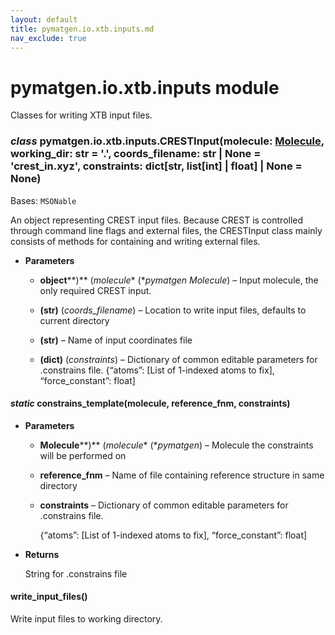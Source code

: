 ```yaml
---
layout: default
title: pymatgen.io.xtb.inputs.md
nav_exclude: true
---
```


# pymatgen.io.xtb.inputs module

Classes for writing XTB input files.


### _class_ pymatgen.io.xtb.inputs.CRESTInput(molecule: [Molecule](pymatgen.core.structure.md#pymatgen.core.structure.Molecule), working_dir: str = '.', coords_filename: str | None = 'crest_in.xyz', constraints: dict[str, list[int] | float] | None = None)
Bases: `MSONable`

An object representing  CREST input files.
Because CREST is controlled through command line flags and external
files, the CRESTInput class mainly consists of methods for containing
and writing external files.


* **Parameters**


    * **object****)** (*molecule** (**pymatgen Molecule*) – Input molecule, the only required CREST input.


    * **(****str****)** (*coords_filename*) – Location to write input files, defaults to current directory


    * **(****str****)** – Name of input coordinates file


    * **(****dict****)** (*constraints*) – Dictionary of common editable parameters for .constrains file.
    {“atoms”: [List of 1-indexed atoms to fix], “force_constant”:
    float]



#### _static_ constrains_template(molecule, reference_fnm, constraints)

* **Parameters**


    * **Molecule****)** (*molecule** (**pymatgen*) – Molecule the constraints will be performed on


    * **reference_fnm** – Name of file containing reference structure in same directory


    * **constraints** – Dictionary of common editable parameters for .constrains file.

        {“atoms”: [List of 1-indexed atoms to fix], “force_constant”:
        float]




* **Returns**

    String for .constrains file



#### write_input_files()
Write input files to working directory.